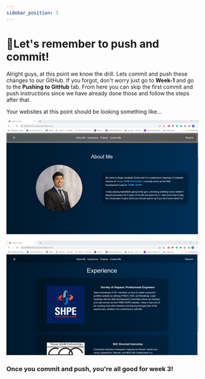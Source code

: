 ```yaml
---
sidebar_position: 3
---
```


# 🫸Let's remember to push and commit!

Alright guys, at this point we know the drill. Lets commit and push these changes to our GitHub. If you forgot, don't worry just go to **Week-1** and go to the **Pushing to GitHub** tab. From here you can skip the first commit and push instructions since we have already done those and follow the steps after that.

Your websites at this point should be looking something like...

![How your website should look after week 3 (about)](/img/new-pw/week-3-about.png)

![How your website should look after week 3 (experience)](/img/new-pw/week-3-experience.png)

### Once you commit and push, you're all good for week 3!
